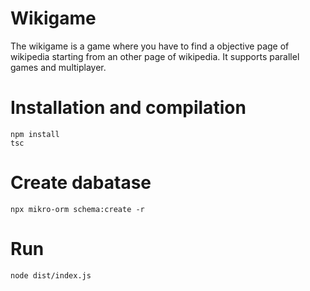 # Wikigame

The wikigame is a game where you have to find a objective page of wikipedia starting from an other page of wikipedia. It supports parallel games and multiplayer.

# Installation and compilation

```
npm install
tsc
```

# Create dabatase

```
npx mikro-orm schema:create -r
```

# Run

```
node dist/index.js
```